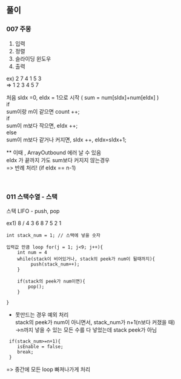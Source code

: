 ## 풀이
### 007 주몽

1. 입력   
2. 정렬  
3. 슬라이딩 윈도우  
4. 출력  
  
ex) 2 7 4 1 5 3  
=> 1 2 3 4 5 7  
  
  
처음 sIdx =0, eIdx = 1으로 시작 ( sum = num[sIdx]+num[eIdx] )  
if  
  sum이랑 m이 같으면 count ++;  
if  
  sum이 m보다 작으면, eIdx ++;  
else  
  sum이 m보다 같거나 커지면, sIdx ++, eIdx=sIdx+1;  
  
** 이때 , ArrayOutbound 에러 날 수 있음  
eIdx 가 끝까지 가도 sum보다 커지지 않는경우   
=> 반례 처리! (if eIdx == n-1)  
  
    
<br>


### 011 스택수열 - 스택  
스택 LIFO - push, pop  
  
ex1) 8 /  4 3 6 8 7 5 2 1  
```
int stack_num = 1; // 스택에 넣을 숫자  
  
입력값 만큼 loop for(j = 1; j<9; j++){  
	int num = 4  
	while(stack이 비어있거나, stack의 peek가 num이 될때까지){  
		 push(stack_num++);  
	}  
	
	if(stack의 peek가 num이면){  
		pop();  
	}  
  
}  
```
  
* 못만드는 경우 예외 처리  
stack의 peek가 num이 아니면서,  stack_num가 n+1(n보다 커졌을 때)  
->n까지 넣을 수 있는 모든 수를 다 넣었는데 stack peek가 아님  
```
 if(stack_num>=n+1){  
	isEnable = false;  
	break;  
 }  
```
=> 중간에 모든 loop 빠져나가게 처리  
